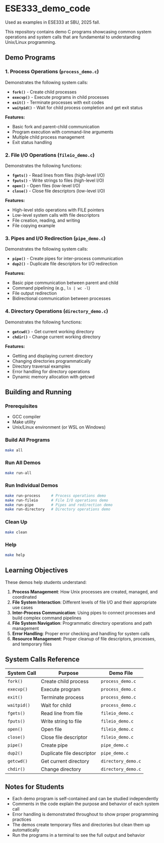 # ESE333_demo_code
Used as examples in ESE333 at SBU, 2025 fall.

This repository contains demo C programs showcasing common system operations and system calls that are fundamental to understanding Unix/Linux programming.

## Demo Programs

### 1. Process Operations (`process_demo.c`)
Demonstrates the following system calls:
- **`fork()`** - Create child processes
- **`execvp()`** - Execute programs in child processes
- **`exit()`** - Terminate processes with exit codes
- **`waitpid()`** - Wait for child process completion and get exit status

**Features:**
- Basic fork and parent-child communication
- Program execution with command-line arguments
- Multiple child process management
- Exit status handling

### 2. File I/O Operations (`fileio_demo.c`)
Demonstrates the following functions:
- **`fgets()`** - Read lines from files (high-level I/O)
- **`fputs()`** - Write strings to files (high-level I/O)
- **`open()`** - Open files (low-level I/O)
- **`close()`** - Close file descriptors (low-level I/O)

**Features:**
- High-level stdio operations with FILE pointers
- Low-level system calls with file descriptors
- File creation, reading, and writing
- File copying example

### 3. Pipes and I/O Redirection (`pipe_demo.c`)
Demonstrates the following system calls:
- **`pipe()`** - Create pipes for inter-process communication
- **`dup2()`** - Duplicate file descriptors for I/O redirection

**Features:**
- Basic pipe communication between parent and child
- Command pipelining (e.g., `ls | wc -l`)
- File output redirection
- Bidirectional communication between processes

### 4. Directory Operations (`directory_demo.c`)
Demonstrates the following functions:
- **`getcwd()`** - Get current working directory
- **`chdir()`** - Change current working directory

**Features:**
- Getting and displaying current directory
- Changing directories programmatically
- Directory traversal examples
- Error handling for directory operations
- Dynamic memory allocation with getcwd

## Building and Running

### Prerequisites
- GCC compiler
- Make utility
- Unix/Linux environment (or WSL on Windows)

### Build All Programs
```bash
make all
```

### Run All Demos
```bash
make run-all
```

### Run Individual Demos
```bash
make run-process     # Process operations demo
make run-fileio      # File I/O operations demo
make run-pipe        # Pipes and redirection demo
make run-directory   # Directory operations demo
```

### Clean Up
```bash
make clean
```

### Help
```bash
make help
```

## Learning Objectives

These demos help students understand:

1. **Process Management**: How Unix processes are created, managed, and coordinated
2. **File System Interaction**: Different levels of file I/O and their appropriate use cases
3. **Inter-Process Communication**: Using pipes to connect processes and build complex command pipelines
4. **File System Navigation**: Programmatic directory operations and path management
5. **Error Handling**: Proper error checking and handling for system calls
6. **Resource Management**: Proper cleanup of file descriptors, processes, and temporary files

## System Calls Reference

| System Call | Purpose | Demo File |
|-------------|---------|-----------|
| `fork()` | Create child process | `process_demo.c` |
| `execvp()` | Execute program | `process_demo.c` |
| `exit()` | Terminate process | `process_demo.c` |
| `waitpid()` | Wait for child | `process_demo.c` |
| `fgets()` | Read line from file | `fileio_demo.c` |
| `fputs()` | Write string to file | `fileio_demo.c` |
| `open()` | Open file | `fileio_demo.c` |
| `close()` | Close file descriptor | `fileio_demo.c` |
| `pipe()` | Create pipe | `pipe_demo.c` |
| `dup2()` | Duplicate file descriptor | `pipe_demo.c` |
| `getcwd()` | Get current directory | `directory_demo.c` |
| `chdir()` | Change directory | `directory_demo.c` |

## Notes for Students

- Each demo program is self-contained and can be studied independently
- Comments in the code explain the purpose and behavior of each system call
- Error handling is demonstrated throughout to show proper programming practices
- The demos create temporary files and directories but clean them up automatically
- Run the programs in a terminal to see the full output and behavior
